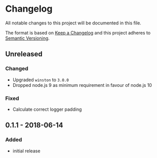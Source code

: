 # Changelog

All notable changes to this project will be documented in this file.

The format is based on [Keep a Changelog](http://keepachangelog.com/en/1.0.0/)
and this project adheres to [Semantic Versioning](http://semver.org/spec/v2.0.0.html).

## Unreleased

### Changed
- Upgraded `winston` to `3.0.0`
- Dropped node.js 9 as minimum requirement in favour of node.js 10

### Fixed
- Calculate correct logger padding

## 0.1.1 - 2018-06-14

### Added
- initial release
